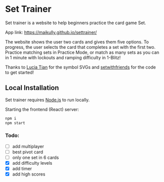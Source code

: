 # Set Trainer


Set trainer is a website to help beginners practice the card game Set.

App link: https://maikully.github.io/settrainer/

The website shows the user two cards and gives them five options. To progress, the user selects the card that completes a set with the first two.
Practice matching sets in Practice Mode, or match as many sets as you can in 1 minute with lockouts and ramping difficulty in 1-Blitz!

Thanks to [Lucia Tian](https://luciatian.org) for the symbol SVGs and [setwithfriends](https://github.com/ekzhang/setwithfriends) for the code to get started!

## Local Installation

Set trainer requires [Node.js](https://nodejs.org/) to run locally.

Starting the frontend (React) server:

```sh
npm i
npm start
```

### Todo:

- [ ] add multiplayer
- [ ] best pivot card
- [ ] only one set in 6 cards
- [x] add difficulty levels
- [x] add timer
- [x] add high scores
